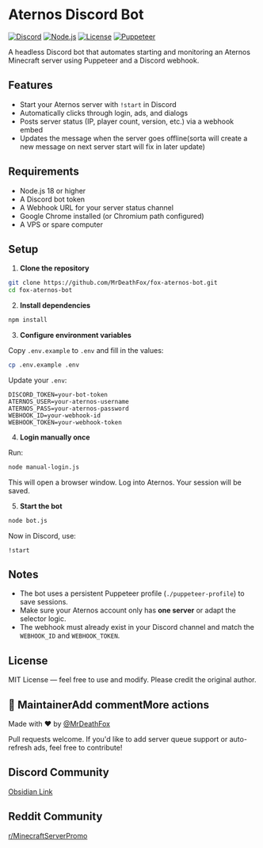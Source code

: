 
# Aternos Discord Bot

[![Discord](https://img.shields.io/badge/Discord-Bot-5865F2?logo=discord&logoColor=white)](https://discord.com)
[![Node.js](https://img.shields.io/badge/Node.js-18.x-green?logo=node.js)](https://nodejs.org/)
[![License](https://img.shields.io/badge/License-MIT-blue.svg)](LICENSE)
[![Puppeteer](https://img.shields.io/badge/Powered%20by-Puppeteer-40c4ff?logo=puppeteer&logoColor=black)](https://pptr.dev/)

A headless Discord bot that automates starting and monitoring an Aternos Minecraft server using Puppeteer and a Discord webhook.

## Features

- Start your Aternos server with `!start` in Discord
- Automatically clicks through login, ads, and dialogs
- Posts server status (IP, player count, version, etc.) via a webhook embed
- Updates the message when the server goes offline(sorta will create a new message on next server start will fix in later update)

## Requirements

- Node.js 18 or higher
- A Discord bot token
- A Webhook URL for your server status channel
- Google Chrome installed (or Chromium path configured)
- A VPS or spare computer
## Setup

1. **Clone the repository**

```bash
git clone https://github.com/MrDeathFox/fox-aternos-bot.git
cd fox-aternos-bot
```

2. **Install dependencies**

```bash
npm install
```

3. **Configure environment variables**

Copy `.env.example` to `.env` and fill in the values:

```bash
cp .env.example .env
```

Update your `.env`:

```
DISCORD_TOKEN=your-bot-token
ATERNOS_USER=your-aternos-username
ATERNOS_PASS=your-aternos-password
WEBHOOK_ID=your-webhook-id
WEBHOOK_TOKEN=your-webhook-token
```

4. **Login manually once**

Run:

```bash
node manual-login.js
```

This will open a browser window. Log into Aternos. Your session will be saved.

5. **Start the bot**

```bash
node bot.js
```

Now in Discord, use:

```
!start
```

## Notes

- The bot uses a persistent Puppeteer profile (`./puppeteer-profile`) to save sessions.
- Make sure your Aternos account only has **one server** or adapt the selector logic.
- The webhook must already exist in your Discord channel and match the `WEBHOOK_ID` and `WEBHOOK_TOKEN`.

## License

MIT License — feel free to use and modify. Please credit the original author.

## 🤝 MaintainerAdd commentMore actions

Made with ❤️ by [@MrDeathFox](https://github.com/MrDeathFox)

Pull requests welcome. If you'd like to add server queue support or auto-refresh ads, feel free to contribute!

## Discord Community
[Obsidian Link](https://discord.gg/mKMm5a5CCK)

## Reddit Community
[r/MinecraftServerPromo](https://www.reddit.com/r/MinecraftServerPromo/)
